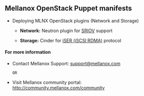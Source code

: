 ## Mellanox OpenStack Puppet manifests

* Deploying MLNX OpenStack plugins (Network and Storage)

  * <strong>Network:</strong> Neutron plugin for <a href="http://community.mellanox.com/search.jspa?q=sriov">SRIOV</a> support

  * <strong>Storage:</strong> Cinder for <a href="http://en.wikipedia.org/wiki/ISCSI_Extensions_for_RDMA">iSER (iSCSI RDMA)</a> protocol







#### For more information

* Contact Mellanox Support: support@mellanox.com

      OR

* Visit Mellanox community portal: http://community.mellanox.com/community



